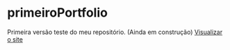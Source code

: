 # primeiroPortfolio
 Primeira versão teste do meu repositório. (Ainda em construção)
<a href="https://paulorrrrr.github.io/meuPortfolio/index.html">Visualizar o site</a>